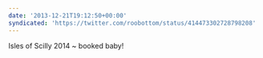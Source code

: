 ```yaml
---
date: '2013-12-21T19:12:50+00:00'
syndicated: 'https://twitter.com/roobottom/status/414473302728798208'
---
```

Isles of Scilly 2014 ~ booked baby!
